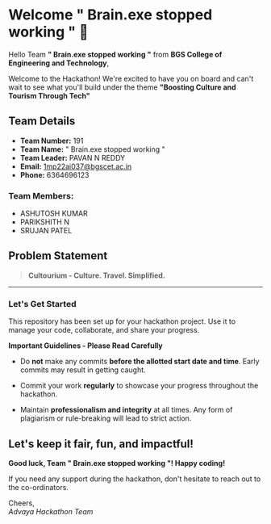 # Welcome " Brain.exe stopped working " 👋

Hello Team **" Brain.exe stopped working "** from **BGS College of Engineering and Technology**,

Welcome to the Hackathon! We're excited to have you on board and can't wait to see what you'll build under the theme **"Boosting Culture and Tourism Through Tech"** 

## Team Details

- **Team Number:** 191  
- **Team Name:** " Brain.exe stopped working "
- **Team Leader:** PAVAN N REDDY  
- **Email:** 1mp22ai037@bgscet.ac.in  
- **Phone:** 6364696123  

### Team Members:
- ASHUTOSH KUMAR 
- PARIKSHITH N 
- SRUJAN PATEL 

## Problem Statement

> **Cultourium - Culture. Travel. Simplified.**

---

### Let's Get Started 

This repository has been set up for your hackathon project. Use it to manage your code, collaborate, and share your progress.

**Important Guidelines - Please Read Carefully**

- Do **not** make any commits **before the allotted start date and time**. Early commits may result in getting caught.
- Commit your work **regularly** to showcase your progress throughout the hackathon.

- Maintain **professionalism and integrity** at all times. Any form of plagiarism or rule-breaking will lead to strict action.

Let's keep it fair, fun, and impactful! 
---

**Good luck, Team " Brain.exe stopped working "! Happy coding!**

If you need any support during the hackathon, don't hesitate to reach out to the co-ordinators.

Cheers,  
_Advaya Hackathon Team_